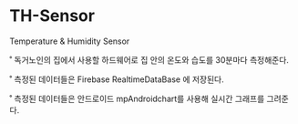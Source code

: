 # TH-Sensor
Temperature &amp; Humidity Sensor

˚ 독거노인의 집에서 사용할 하드웨어로 집 안의 온도와 습도를 30분마다 측정해준다.

˚ 측정된 데이터들은 Firebase RealtimeDataBase 에 저장된다. 

˚ 측정된 데이터들은 안드로이드 mpAndroidchart를 사용해 실시간 그래프를 그려준다.


